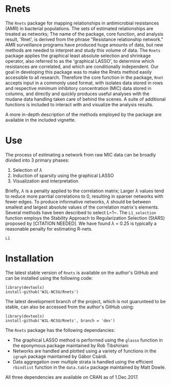 # Rnets
The `Rnets` package for mapping relationships in antimicrobial resistances (AMR) in bacterial populations. The sets of estimated relationships are treated as networks; The name of the package, core function, and analysis result, 'Rnet', is derived from the phrase "Resistance relationship network." AMR surveillance programs have produced huge amounts of data, but new methods are needed to interpret and study this volume of data. The `Rnets` package applies the graphical least absolute selection and shrinkage operator, also referred to as the 'graphical LASSO', to determine which resistances are correlated, and which are conditionally independent. Our goal in developing this package was to make the Rnets method easily accessible to all research. Therefore the core function in the package, `Rnet` accepts input in a commonly used format, with isolates data stored in rows and respective minimum inhibitory concentration (MIC) data stored in columns, and directly and quickly produces useful analyses with the mudane data handling taken care of behind the scenes. A suite of additional functions is included to interact with and visualize the analysis results.

A more in-depth description of the methods employed by the package are available in the included vignette.

# Use
The process of estimating a network from raw MIC data can be broadly divided into 3 primary phases:

1. Selection of $\lambda$
2. Induction of sparsity using the graphical LASSO
3. Visualization and interpretation

Briefly, $\lambda$ is a penalty applied to the correlation matrix; Larger $\lambda$ values tend to reduce more parrtial correlations to 0, resulting in sparser networks with fewer edges. To produce informative networks, $\lambda$ should be between smallest and largest absolute values of the correlation matrix's elements. Several methods have been described to select L~1~. The `L1_selection` function employs the Stability Approach to Regularization Selection (StARS) proposed by [CITATION NEEDED]. We have found $\lambda$ = 0.25 is typically a reasonable penalty for estimating R-nets.

```
L1
```

# Installation
The latest stable version of ```Rnets``` is available on the author's GitHub and can be installed using the following code:
```
library(devtools)
install-github('WJL-NCSU/Rnets')
```

The latest development branch of the project, which is not guarunteed to be stable, can also be accessed from the author's GitHub using:
```
library(devtools)
install-github('WJL-NCSU/Rnets', branch = 'dev')
```

The `Rnets` package has the following dependancies:

* The graphical LASSO method is performed using the `glasso` function in the eponymous package maintained by Rob Tibshiriani
* Networks are handled and plotted using a variety of functions in the `igraph` package maintained by Gábor Csárdi.
* Data aggregation over multiple strata is handled using the efficient `rbindlist` function in the `data.table` package maintained by Matt Dowle. 

All three dependencies are available on CRAN as of 1.Dec.2017. 